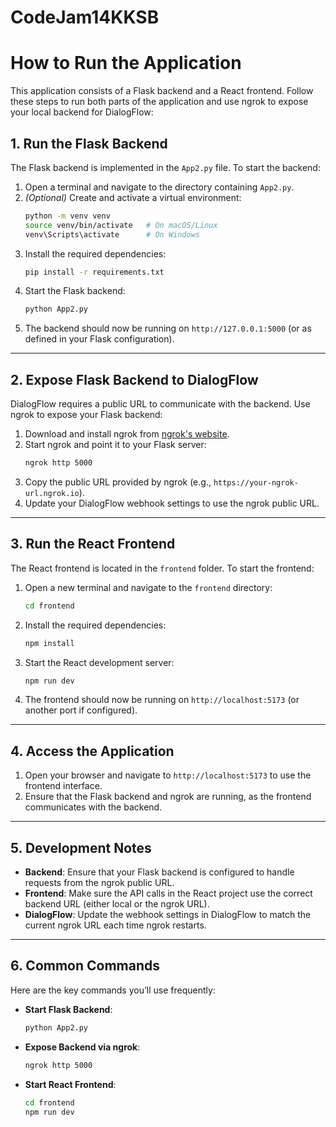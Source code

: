 # CodeJam14KKSB

# How to Run the Application

This application consists of a Flask backend and a React frontend. Follow these steps to run both parts of the application and use ngrok to expose your local backend for DialogFlow:

## 1. **Run the Flask Backend**
The Flask backend is implemented in the `App2.py` file. To start the backend:

1. Open a terminal and navigate to the directory containing `App2.py`.
2. *(Optional)* Create and activate a virtual environment:
   ```bash
   python -m venv venv
   source venv/bin/activate   # On macOS/Linux
   venv\Scripts\activate      # On Windows
   ```
3. Install the required dependencies:
   ```bash
   pip install -r requirements.txt
   ```
4. Start the Flask backend:
   ```bash
   python App2.py
   ```
5. The backend should now be running on `http://127.0.0.1:5000` (or as defined in your Flask configuration).

---

## 2. **Expose Flask Backend to DialogFlow**
DialogFlow requires a public URL to communicate with the backend. Use ngrok to expose your Flask backend:

1. Download and install ngrok from [ngrok's website](https://ngrok.com/download).
2. Start ngrok and point it to your Flask server:
   ```bash
   ngrok http 5000
   ```
3. Copy the public URL provided by ngrok (e.g., `https://your-ngrok-url.ngrok.io`).
4. Update your DialogFlow webhook settings to use the ngrok public URL.

---

## 3. **Run the React Frontend**
The React frontend is located in the `frontend` folder. To start the frontend:

1. Open a new terminal and navigate to the `frontend` directory:
   ```bash
   cd frontend
   ```
2. Install the required dependencies:
   ```bash
   npm install
   ```
3. Start the React development server:
   ```bash
   npm run dev
   ```
4. The frontend should now be running on `http://localhost:5173` (or another port if configured).

---

## 4. **Access the Application**
1. Open your browser and navigate to `http://localhost:5173` to use the frontend interface.
2. Ensure that the Flask backend and ngrok are running, as the frontend communicates with the backend.

---

## 5. **Development Notes**
- **Backend**: Ensure that your Flask backend is configured to handle requests from the ngrok public URL.
- **Frontend**: Make sure the API calls in the React project use the correct backend URL (either local or the ngrok URL).
- **DialogFlow**: Update the webhook settings in DialogFlow to match the current ngrok URL each time ngrok restarts.

---

## 6. **Common Commands**
Here are the key commands you’ll use frequently:

- **Start Flask Backend**:
  ```bash
  python App2.py
  ```
- **Expose Backend via ngrok**:
  ```bash
  ngrok http 5000
  ```
- **Start React Frontend**:
  ```bash
  cd frontend
  npm run dev
  
